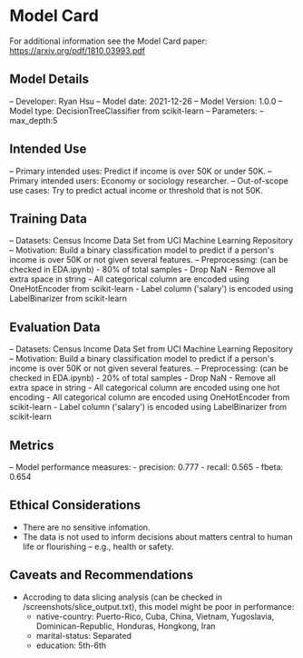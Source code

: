 # Model Card

For additional information see the Model Card paper: https://arxiv.org/pdf/1810.03993.pdf

## Model Details

– Developer: Ryan Hsu
– Model date: 2021-12-26
– Model Version: 1.0.0
– Model type: DecisionTreeClassifier from scikit-learn 
– Parameters: 
    – max_depth:5

## Intended Use
– Primary intended uses: Predict if income is over 50K or under 50K.
– Primary intended users: Economy or sociology researcher.
– Out-of-scope use cases: Try to predict actual income or threshold that is not 50K.

## Training Data
– Datasets: Census Income Data Set from UCI Machine Learning Repository
– Motivation: Build a binary classification model to predict if a person's income is over 50K or not given several features.
– Preprocessing: (can be checked in EDA.ipynb)
    - 80% of total samples
    - Drop NaN
    - Remove all extra space in string
    - All categorical column are encoded using OneHotEncoder from scikit-learn 
    - Label column ('salary') is encoded using LabelBinarizer from scikit-learn 

## Evaluation Data
– Datasets: Census Income Data Set from UCI Machine Learning Repository
– Motivation: Build a binary classification model to predict if a person's income is over 50K or not given several features.
– Preprocessing: (can be checked in EDA.ipynb)
    - 20% of total samples
    - Drop NaN
    - Remove all extra space in string
    - All categorical column are encoded using one hot encoding
    - All categorical column are encoded using OneHotEncoder from scikit-learn 
    - Label column ('salary') is encoded using LabelBinarizer from scikit-learn 

## Metrics
– Model performance measures:
    - precision: 0.777
    - recall: 0.565
    - fbeta: 0.654

## Ethical Considerations
- There are no sensitive infomation.
- The data is not used  to inform decisions about matters central to human life or flourishing – e.g., health or safety. 

## Caveats and Recommendations 
- Accroding to data slicing analysis (can be checked in /screenshots/slice_output.txt), this model might be poor in performance:
    - native-country: Puerto-Rico, Cuba, China, Vietnam, Yugoslavia, Dominican-Republic, Honduras, Hongkong, Iran
    - marital-status: Separated
    - education: 5th-6th